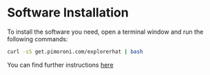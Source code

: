 # Software Installation

To install the software you need, open a terminal window and run the following commands:

```bash
curl -sS get.pimoroni.com/explorerhat | bash
```

You can find further instructions [here](https://github.com/pimoroni/explorer-hat)
